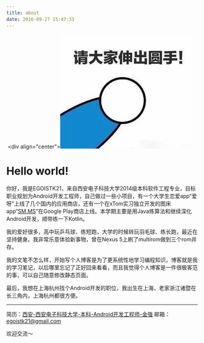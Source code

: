 ```yaml
---
title: about
date: 2016-09-27 15:47:33
---
```


​    <div align="center">![](FullSizeRender.jpg)<div>



# Hello world!

你好，我是EGOISTK21，来自西安电子科技大学2014级本科软件工程专业，目标职业规划为Android开发工程师，自己做过一些小项目，有一个大学生恋爱app“爱呀”上线了几个国内的应用商店，还有一个在xTom实习独立开发的图床app“[SM.MS](https://play.google.com/store/apps/details?id=sm.ms)“在Google Play商店上线。本学期主要是用Java练算法和继续深化Android开发，顺带练一下Kotlin。

我的爱好很多，高中玩乒乓球、练短跑，大学的时候转玩羽毛球、练长跑，最近在坚持健身。我非常乐意体验新事物，曾在Nexus 5上刷了multirom做到三个rom并存。

我的文笔不怎么样，开始写个人博客是为了更系统性地学习编程知识，博客就是我的学习笔记，以后哪里忘记了正好回来看看，而且我觉得个人博客是一件很极客范的事，可以自己随意修改静态页面。

最后，我想在上海杭州找个Android开发的职位，我出生在上海，老家浙江诸暨在长三角内，上海杭州都很方便。

---

简历：[西安-西安电子科技大学-本科-Android开发工程师-金强](西安-西安电子科技大学-本科-Android开发工程师-金强.pdf)
邮箱：egoistk21@gmail.com

欢迎交流～

